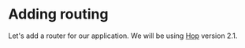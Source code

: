 # Adding routing

Let's add a router for our application. We will be using [Hop](https://github.com/sporto/hop) version 2.1.

